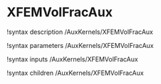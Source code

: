 <!-- MOOSE Documentation Stub: Remove this when content is added. -->

# XFEMVolFracAux

!syntax description /AuxKernels/XFEMVolFracAux

!syntax parameters /AuxKernels/XFEMVolFracAux

!syntax inputs /AuxKernels/XFEMVolFracAux

!syntax children /AuxKernels/XFEMVolFracAux
